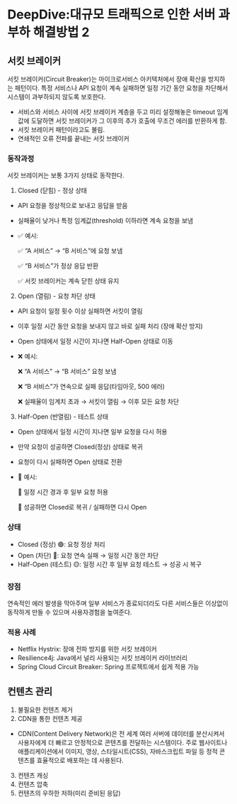 # DeepDive:대규모 트래픽으로 인한 서버 과부하 해결방법 2

## 서킷 브레이커

서킷 브레이커(Circuit Breaker)는 마이크로서비스 아키텍처에서 장애 확산을 방지하는 패턴이다. 특정 서비스나 API 요청이 계속 실패하면 일정 기간 동안 요청을 차단해서 시스템이 과부하되지 않도록 보호한다.

- 서비스와 서비스 사이에 서킷 브레이커 계층을 두고 미리 설정해놓은 timeout 임계값에 도달하면 서킷 브레이커가 그 이후의 추가 호출에 무조건 에러를 반환하게 함.
- 서킷 브레이커 패턴이라고도 불림.
- 연쇄적인 오류 전파를 끝내는 서킷 브레이커

### 동작과정

서킷 브레이커는 보통 3가지 상태로 동작한다.

1. Closed (닫힘) - 정상 상태

- API 요청을 정상적으로 보내고 응답을 받음
- 실패율이 낮거나 특정 임계값(threshold) 이하라면 계속 요청을 보냄

- ✅ 예시:

  ✅ “A 서비스” → “B 서비스”에 요청 보냄

  ✅ “B 서비스”가 정상 응답 반환

  ✅ 서킷 브레이커는 계속 닫힌 상태 유지

2. Open (열림) - 요청 차단 상태

- API 요청이 일정 횟수 이상 실패하면 서킷이 열림
- 이후 일정 시간 동안 요청을 보내지 않고 바로 실패 처리 (장애 확산 방지)
- Open 상태에서 일정 시간이 지나면 Half-Open 상태로 이동

- ❌ 예시:

  ❌ “A 서비스” → “B 서비스” 요청 보냄

  ❌ “B 서비스”가 연속으로 실패 응답(타임아웃, 500 에러)

  ❌ 실패율이 임계치 초과 → 서킷이 열림 → 이후 모든 요청 차단

3. Half-Open (반열림) - 테스트 상태

- Open 상태에서 일정 시간이 지나면 일부 요청을 다시 허용
- 만약 요청이 성공하면 Closed(정상) 상태로 복귀
- 요청이 다시 실패하면 Open 상태로 전환

- 🔄 예시:

  🔄 일정 시간 경과 후 일부 요청 허용

  🔄 성공하면 Closed로 복귀 / 실패하면 다시 Open

### 상태

- Closed (정상) 🟢: 요청 정상 처리
- Open (차단) 🔴: 요청 연속 실패 → 일정 시간 동안 차단
- Half-Open (테스트) 🟡: 일정 시간 후 일부 요청 테스트 → 성공 시 복구

### 장점

연속적인 에러 발생을 막아주며 일부 서비스가 종료되더라도 다른 서비스들은 이상없이 동작하게 만들 수 있으며 사용자경험을 높여준다.

### 적용 사례

- Netflix Hystrix: 장애 전파 방지를 위한 서킷 브레이커
- Resilience4j: Java에서 널리 사용되는 서킷 브레이커 라이브러리
- Spring Cloud Circuit Breaker: Spring 프로젝트에서 쉽게 적용 가능

## 컨텐츠 관리

1. 불필요한 컨텐츠 제거
2. CDN을 통한 컨텐츠 제공

- CDN(Content Delivery Network)은 전 세계 여러 서버에 데이터를 분산시켜서 사용자에게 더 빠르고 안정적으로 콘텐츠를 전달하는 시스템이다. 주로 웹사이트나 애플리케이션에서 이미지, 영상, 스타일시트(CSS), 자바스크립트 파일 등 정적 콘텐츠를 효율적으로 배포하는 데 사용된다.

3. 컨텐츠 캐싱
4. 컨텐츠 압축
5. 컨텐츠의 우하한 저하(미리 준비된 응답)
